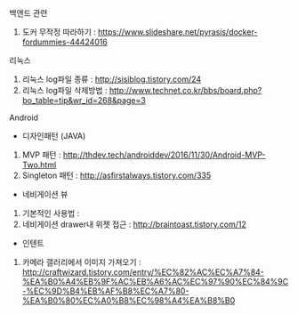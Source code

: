 

백앤드 관련
1. 도커 무작정 따라하기 : https://www.slideshare.net/pyrasis/docker-fordummies-44424016

리눅스
1. 리눅스 log파일 종류 : http://sisiblog.tistory.com/24
2. 리눅스 log파일 삭제방법 : http://www.technet.co.kr/bbs/board.php?bo_table=tip&wr_id=268&page=3

Android
- 디자인패턴 (JAVA)
1. MVP 패턴 : http://thdev.tech/androiddev/2016/11/30/Android-MVP-Two.html
2. Singleton 패턴 : http://asfirstalways.tistory.com/335

- 네비게이션 뷰 
1. 기본적인 사용법 : 
2. 네비게이션 drawer내 위젯 접근 : http://braintoast.tistory.com/12

- 인텐트
1. 카메라 갤러리에서 이미지 가져오기 : http://craftwizard.tistory.com/entry/%EC%82%AC%EC%A7%84-%EA%B0%A4%EB%9F%AC%EB%A6%AC%EC%97%90%EC%84%9C-%EC%9D%B4%EB%AF%B8%EC%A7%80-%EA%B0%80%EC%A0%B8%EC%98%A4%EA%B8%B0
